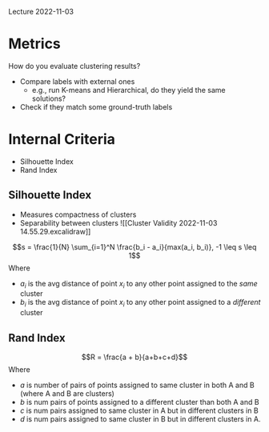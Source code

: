 Lecture 2022-11-03

# Metrics
How do you evaluate clustering results?
- Compare labels with external ones
	- e.g., run K-means and Hierarchical, do they yield the same solutions?
- Check if they match some ground-truth labels

# Internal Criteria
- Silhouette Index
- Rand Index

## Silhouette Index
- Measures compactness of clusters
- Separability between clusters
![[Cluster Validity 2022-11-03 14.55.29.excalidraw]]

$$s = \frac{1}{N} \sum_{i=1}^N \frac{b_i - a_i}{max(a_i, b_i)}, -1 \leq s \leq 1$$
Where
- $a_i$ is the avg distance of point $x_i$ to any other point assigned to the *same* cluster
- $b_i$ is the avg distance of point $x_i$ to any other point assigned to a *different* cluster

## Rand Index
$$R = \frac{a + b}{a+b+c+d}$$
Where
- $a$ is number of pairs of points assigned to same cluster in both A and B (where A and B are clusters)
- $b$ is num pairs of points assigned to a different cluster than both A and B
- $c$ is num pairs assigned to same cluster in A but in different clusters in B
- $d$ is num pairs assigned to same cluster in B but in different clusters in A.
